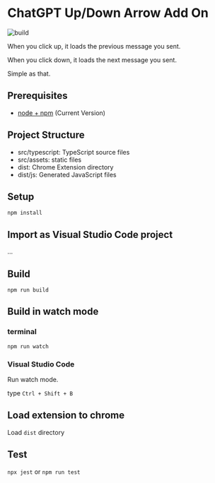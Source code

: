 # ChatGPT Up/Down Arrow Add On

![build](public/icon)

When you click up, it loads the previous message you sent.

When you click down, it loads the next message you sent.

Simple as that.

## Prerequisites

- [node + npm](https://nodejs.org/) (Current Version)

## Project Structure

- src/typescript: TypeScript source files
- src/assets: static files
- dist: Chrome Extension directory
- dist/js: Generated JavaScript files

## Setup

```
npm install
```

## Import as Visual Studio Code project

...

## Build

```
npm run build
```

## Build in watch mode

### terminal

```
npm run watch
```

### Visual Studio Code

Run watch mode.

type `Ctrl + Shift + B`

## Load extension to chrome

Load `dist` directory

## Test

`npx jest` or `npm run test`
